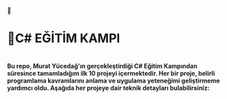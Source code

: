 
 🧷<h1>🧷C# EĞİTİM KAMPI<h1>
<h4>Bu repo, Murat Yücedağ'ın gerçekleştirdiği C# Eğitim Kampından süresince tamamladığım ilk 10 projeyi içermektedir. Her bir proje, belirli programlama kavramlarını anlama ve uygulama yeteneğimi geliştirmeme yardımcı oldu. Aşağıda her projeye dair teknik detayları bulabilirsiniz: </h5>
